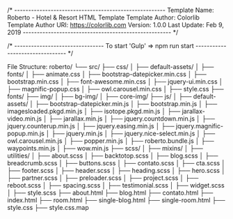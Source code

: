 /* ------------------------------------------------------
Template Name: Roberto - Hotel & Resort HTML Template
Template Author: Colorlib
Template Author URI: https://colorlib.com
Version: 1.0.0
Last Update: Feb 9, 2019
----------------------------------------------------- */

/* --------------------------------
To start 'Gulp' => npm run start
-------------------------------- */

File Structure:
roberto/
└── src/
    ├── css/
    │   ├── default-assets/
    │   ├── fonts/
    │   ├── animate.css
    │   ├── bootstrap-datepicker.min.css
    │   ├── bootstrap.min.css
    │   ├── font-awesome.min.css
    │   ├── jquery-ui.min.css
    │   ├── magnific-popup.css
    │   ├── owl.carousel.min.css
    │   ├── style.css
    ├── fonts/
    ├── img/
    │   ├── bg-img/
    │   ├── core-img/
    ├── js/
    │   ├── default-assets/
    │   ├── bootstrap-datepicker.min.js
    │   ├── bootstrap.min.js
    │   ├── imagesloaded.pkgd.min.js
    │   ├── isotope.pkgd.min.js
    │   ├── jarallax-video.min.js
    │   ├── jarallax.min.js
    │   ├── jquery.countdown.min.js
    │   ├── jquery.counterup.min.js
    │   ├── jquery.easing.min.js
    │   ├── jquery.magnific-popup.min.js
    │   ├── jquery.min.js
    │   ├── jquery.nice-select.min.js
    │   ├── owl.carousel.min.js
    │   ├── popper.min.js
    │   ├── roberto.bundle.js
    │   ├── waypoints.min.js
    │   ├── wow.min.js
    ├── scss/
    │   ├── mixins/
    │   ├── utilities/
    │   ├── about.scss
    │   ├── backtotop.scss
    │   ├── blog.scss
    │   ├── breadcrumb.scss
    │   ├── buttons.scss
    │   ├── contato.scss
    │   ├── cta.scss
    │   ├── footer.scss
    │   ├── header.scss
    │   ├── heading.scss
    │   ├── hero.scss
    │   ├── partner.scss
    │   ├── preloader.scss
    │   ├── project.scss
    │   ├── reboot.scss
    │   ├── spacing.scss
    │   ├── testimonial.scss
    │   ├── widget.scss
    │   ├── style.scss
    ├── about.html
    ├── blog.html
    ├── contato.html
    ├── index.html
    ├── room.html
    ├── single-blog.html
    ├── single-room.html
    ├── style.css
    ├── style.css.map